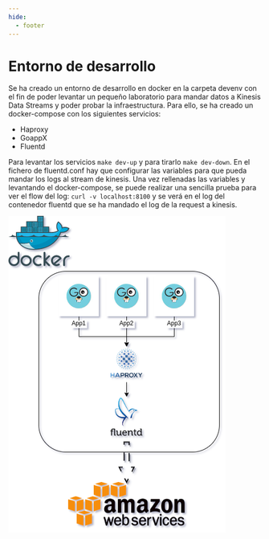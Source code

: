 ```yaml
---
hide:
  - footer
---
```


# Entorno de desarrollo

Se ha creado un entorno de desarrollo en docker en la carpeta devenv con el fin de poder levantar un pequeño laboratorio para mandar datos a Kinesis Data Streams y poder probar la infraestructura. Para ello, se ha creado un docker-compose con los siguientes servicios:

- Haproxy
- GoappX
- Fluentd

Para levantar los servicios `make dev-up` y para tirarlo `make dev-down`. En el fichero de fluentd.conf hay que configurar las variables para que pueda mandar los logs al stream de kinesis. Una vez rellenadas las variables y levantando el docker-compose, se puede realizar una sencilla prueba para ver el flow del log: `curl -v localhost:8100` y se verá en el log del contenedor fluentd que se ha mandado el log de la request a kinesis.

![Dev-env](images/dev-env.png)

